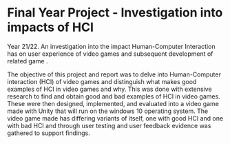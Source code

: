# Final Year Project - Investigation into impacts of HCI
 Year 21/22. An investigation into the impact Human-Computer Interaction has on user experience of video games and subsequent development of related game .
 
 
The objective of this project and report was to delve into Human-Computer interaction (HCI) of video games and distinguish what makes good examples of HCI in video games and why. This was done with extensive research to find and obtain good and bad examples of HCI in video games. These were then designed, implemented, and evaluated into a video game made with Unity that will run on the windows 10 operating system. The video game made has differing variants of itself, one with good HCI and one with bad HCI and through user testing and user feedback evidence was gathered to support findings.
